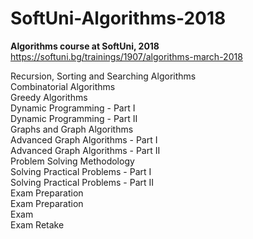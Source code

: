 # SoftUni-Algorithms-2018
**Algorithms course at SoftUni, 2018**</br>
https://softuni.bg/trainings/1907/algorithms-march-2018

Recursion, Sorting and Searching Algorithms</br>
Combinatorial Algorithms</br>
Greedy Algorithms</br>
Dynamic Programming - Part I</br>
Dynamic Programming - Part II</br>
Graphs and Graph Algorithms</br>
Advanced Graph Algorithms - Part I</br>
Advanced Graph Algorithms - Part II</br>
Problem Solving Methodology</br>
Solving Practical Problems - Part I</br>
Solving Practical Problems - Part II</br>
Exam Preparation</br>
Exam Preparation</br>
Exam</br>
Exam Retake</br>

